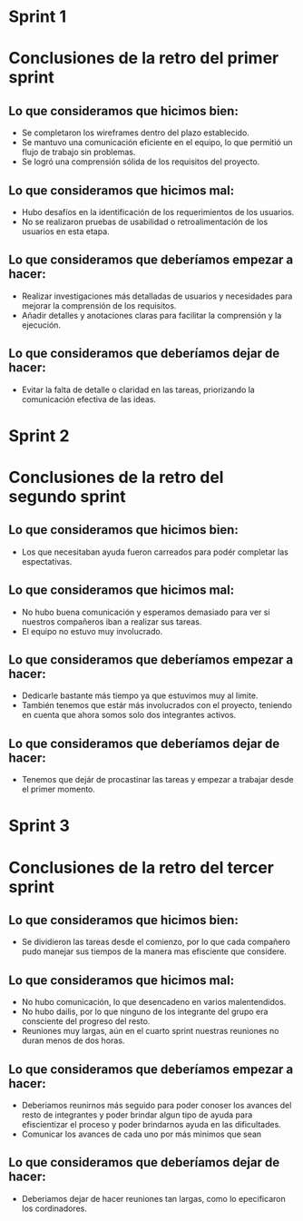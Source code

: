 # Sprint 1

# Conclusiones de la retro del primer sprint

## Lo que consideramos que hicimos bien:

* Se completaron los wireframes dentro del plazo establecido.
* Se mantuvo una comunicación eficiente en el equipo, lo que permitió un flujo de trabajo sin problemas.
* Se logró una comprensión sólida de los requisitos del proyecto.

## Lo que consideramos que hicimos mal:

* Hubo desafíos en la identificación de los requerimientos de los usuarios.
* No se realizaron pruebas de usabilidad o retroalimentación de los usuarios en esta etapa.

## Lo que consideramos que deberíamos empezar a hacer:

* Realizar investigaciones más detalladas de usuarios y necesidades para mejorar la comprensión de los requisitos.
* Añadir detalles y anotaciones claras para facilitar la comprensión y la ejecución.

## Lo que consideramos que deberíamos dejar de hacer:

* Evitar la falta de detalle o claridad en las tareas, priorizando la comunicación efectiva de las ideas.

# Sprint 2

# Conclusiones de la retro del segundo sprint

## Lo que consideramos que hicimos bien:


* Los que necesitaban ayuda fueron carreados para podér completar las espectativas.


## Lo que consideramos que hicimos mal:

* No hubo buena comunicación y esperamos demasiado para ver si nuestros compañeros iban a realizar sus tareas.
* El equipo no estuvo muy involucrado.

## Lo que consideramos que deberíamos empezar a hacer:

* Dedicarle bastante más tiempo ya que estuvimos muy al limite.
* También tenemos que estár más involucrados con el proyecto, teniendo en cuenta que ahora somos solo dos integrantes activos.

## Lo que consideramos que deberíamos dejar de hacer:

* Tenemos que dejár de procastinar las tareas y empezar a trabajar desde el primer momento.


# Sprint 3

# Conclusiones de la retro del tercer sprint

## Lo que consideramos que hicimos bien:

* Se dividieron las tareas desde el comienzo, por lo que cada compañero pudo manejar sus tiempos de la manera mas efisciente que considere.

## Lo que consideramos que hicimos mal:

* No hubo comunicación, lo que desencadeno en varios malentendidos.
* No hubo dailis, por lo que ninguno de los integrante del grupo era consciente del progreso del resto.
* Reuniones muy largas, aún en el cuarto sprint nuestras reuniones no duran menos de dos horas.

## Lo que consideramos que deberíamos empezar a hacer:

* Deberiamos reunirnos más seguido para poder conoser los avances del resto de integrantes y poder brindar algun tipo de ayuda para efiscientizar el proceso y poder brindarnos ayuda en las dificultades.
* Comunicar los avances de cada uno por más minimos que sean  

## Lo que consideramos que deberíamos dejar de hacer:

* Deberiamos dejar de hacer reuniones tan largas, como lo epecificaron los cordinadores.

